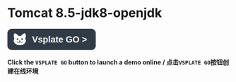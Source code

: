 # Tomcat 8.5-jdk8-openjdk

<a href="https://www.vsplate.com/?docker-compose=https://github.com/vsplate/dcenvs/tomcat/8.5-jdk8-openjdk"><img alt="VSPLATE GO" src="https://raw.githubusercontent.com/vsplate/images/master/vsgo_btn.png" width="200px"></a>

**Click the `VSPLATE GO` button to launch a demo online / 点击`VSPLATE GO`按钮创建在线环境**